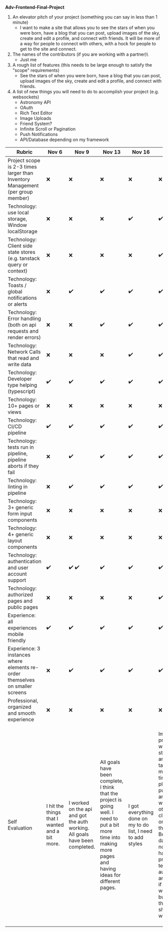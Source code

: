 **Adv-Frontend-Final-Project**

1. An elevator pitch of your project (something you can say in less than 1 minute)
    - I want to make a site that allows you to see the stars of when you were born, have a blog that you can post, upload images of the sky, create and edit a profile, and connect with friends. It will be more of a way for people to connect with others, with a hock for people to get to the site and connect.
2. The names of the contributors (if you are working with a partner)\
    - Just me
3. A rough list of features (this needs to be large enough to satisfy the "scope" requirements)
    - See the stars of when you were born, have a blog that you can post, upload images of the sky, create and edit a profile, and connect with friends.
4. A list of new things you will need to do to accomplish your project (e.g. websockets)
    - Astronomy API
    - OAuth
    - Rich Text Editor
    - Image Uploads
    - Friend System?
    - Infinite Scroll or Pagination
    - Push Notifications
    - API/Database depending on my framework



| Rubric | Nov 6 | Nov 9 | Nov 13 | Nov 16 | Nov 20 | Nov 23 | Nov 26 | Dec 4 |
| --- | --- | --- | --- | --- | --- | --- | --- | --- |
| Project scope is 2-3 times larger than Inventory Management (per group member) | ❌ | ❌ | ❌ | ❌ | ❌ | ❌ | ❌ | ✔️ |
| Technology: use local storage, Window localStorage | ❌ | ❌ | ❌ | ✔️ | ✔️ | ✔️ | ✔️ | ✔️ |
| Technology: Client side state stores (e.g. tanstack query or context) | ❌ | ❌ | ❌ | ❌ | ✔️ | ✔️ | ✔️ | ✔️ |
| Technology: Toasts / global notifications or alerts | ❌ | ✔️ | ✔️ | ✔️ | ✔️ | ✔️ | ✔️ | ✔️ |
| Technology: Error handling (both on api requests and render errors) | ❌ | ❌ | ✔️ | ✔️ | ✔️ | ✔️ | ✔️ | ✔️ |
| Technology: Network Calls that read and write data | ❌ | ❌ | ❌ | ✔️ | ✔️ | ✔️ | ✔️ | ✔️ |
| Technology: Developer type helping (typescript) | ✔️ | ✔️ | ✔️ | ✔️ | ✔️ | ✔️ | ✔️ | ✔️ |
| Technology: 10+ pages or views | ❌ | ❌ | ❌ | ❌ | ❌ | ❌ | ❌ | ✔️ |
| Technology: CI/CD pipeline | ✔️ | ✔️ | ✔️ | ✔️ | ✔️ | ✔️ | ✔️ | ✔️ |
| Technology: tests run in pipeline, pipeline aborts if they fail | ❌ | ✔️ | ✔️ | ✔️ | ✔️ | ✔️ | ✔️ | ✔️ |
| Technology: linting in pipeline | ❌ | ✔️ | ✔️ | ✔️ | ✔️ | ✔️ | ✔️ | ✔️ |
| Technology: 3+ generic form input components | ❌ | ❌ | ❌ | ❌ | ❌ | ❌ | ❌ | ✔️ |
| Technology: 4+ generic layout components | ❌ | ❌ | ❌ | ❌ | ❌ | ❌ | ✔️ | ✔️ |
| Technology: authentication and user account support | ✔️  | ✔️ ✔️ | ✔️  | ✔️ | ✔️ | ✔️ | ✔️ | ✔️ |
| Technology: authorized pages and public pages | ❌ | ❌ | ❌ | ❌ | ✔️ | ✔️ | ✔️ | ✔️ |
| Experience: all experiences mobile friendly | ✔️ | ✔️ | ✔️ | ✔️ | ✔️ | ✔️ | ✔️ | ✔️ |
| Experience: 3 instances where elements re-order themselves on smaller screens | ❌ | ✔️ | ✔️ | ✔️ | ✔️ | ✔️ | ✔️ | ✔️ |
| Professional, organized and smooth experience | ❌ | ❌ | ❌ | ❌ | ❌ | ❌ | ❌ | ✔️ |
| Self Evaluation| I hit the things that I wanted and a bit   more. | I worked on the api and got the auth working. All goals have been completed. | All goals have been complete, I think that the project is going well. I need to put a bit more time into making more pages and having ideas for different pages. | I got everything done on my to do list, I need to add styles | Im having probelms with data storage, and it is taking too much of my time. I am planning on putting it off and working on other more client orentated things. Because my database is not up I am haing problems testing my authiticaiton and seeing if it is working, but in theory it should work.  | This was not a good week of work. I basically tore up my project so that I could make a data base work(I reverted back to the json storage instead. ) I have fallen behind a bit but for the two days that we have I will make up for it. | I am still trying to get recaught up on where I need to be for this project. Because I recently got rid of almost everthing I am still trying to make it back to a good spot. I am getting there though and it is going ok.  | During Thanksgiving I got caught up and totally back on track. I am still trying to make to so that the Kubernetes and authincation works nicely, but other then that I am right on track. I want to polish it more, but the features that are needed are there. |
